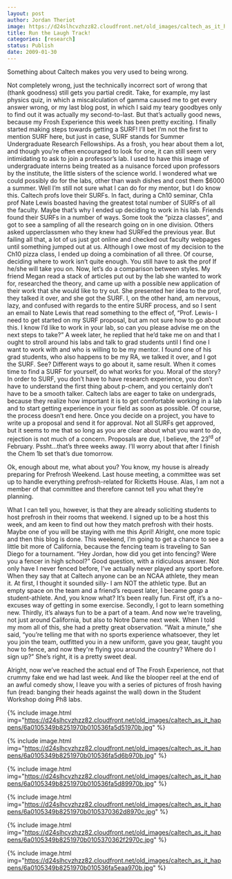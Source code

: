```yaml
---
layout: post
author: Jordan Theriot
image: https://d24slhcvzhzz82.cloudfront.net/old_images/caltech_as_it_happens/6a0105349b8251970b010537036252970c.jpg
title: Run the Laugh Track!
categories: [research]
status: Publish
date: 2009-01-30
---
```



Something about Caltech makes you very used to being wrong.

Not completely wrong, just the technically incorrect sort of wrong that (thank
goodness) still gets you partial credit. Take, for example, my last physics
quiz, in which a miscalculation of gamma caused me to get every answer wrong,
or my last blog post, in which I said my teary goodbyes only to find out it was
actually my second-to-last. 
But that’s actually good news, because my Frosh Experience
this week has been pretty exciting. I finally started making steps towards
getting a SURF! I’ll bet I’m not the first to mention SURF here, but just in
case, SURF stands for Summer Undergraduate Research Fellowships. As a frosh,
you hear about them a lot, and though you’re often encouraged to look for one,
it can still seem very intimidating to ask to join a professor’s lab. I used to
have this image of undergraduate interns being treated as a nuisance forced
upon professors by the institute, the little sisters of the science world. I
wondered what we could possibly do for the labs, other than wash dishes and
cost them $6000 a summer. 
Well I’m still not sure what I can do for my mentor, but I
do know this. Caltech profs love their SURFs. In fact, during a Ch10 seminar,
Ch1a prof Nate Lewis boasted having the greatest total number of SURFs of all
the faculty. Maybe that’s why I ended up deciding to work in his lab. Friends
found their SURFs in a number of ways. Some took the “pizza classes”, and got
to see a sampling of all the research going on in one division. Others asked
upperclassmen who they knew had SURFed the previous year. But failing all that,
a lot of us just got online and checked out faculty webpages until something jumped
out at us. Although I owe most of my decision to the Ch10 pizza class, I ended
up doing a combination of all three. 
Of course, deciding where to work isn’t quite enough. You
still have to ask the prof If he/she will take you on. Now, let’s do a
comparison between styles. My friend Megan read a stack of articles put out by
the lab she wanted to work for, researched the theory, and came up with a
possible new application of their work that she would like to try out. She
presented her idea to the prof, they talked it over, and she got the SURF. I,
on the other hand, am nervous, lazy, and confused with regards to the entire
SURF process, and so I sent an email to Nate Lewis that read something to the
effect of, “Prof. Lewis- I need to get started on my SURF proposal, but am not
sure how to go about this. I know I’d like to work in your lab, so can you
please advise me on the next steps to take?” A week later, he replied that he’d
take me on and that I ought to stroll around his labs and talk to grad students
until I find one I want to work with and who is willing to be my mentor. I
found one of his grad students, who also happens to be my RA, we talked it
over, and I got the SURF. See? Different ways to go about it, same result. When
it comes time to find a SURF for yourself, do what works for you. 
Moral of the story? In order to SURF, you don’t have to have
research experience, you don’t have to
understand the first thing about p-chem, and you certainly don’t have to be a
smooth talker. Caltech labs are eager to take on undergrads, because they
realize how important it is to get comfortable working in a lab and to start
getting experience in your field as soon as possible. Of course, the process
doesn’t end here. Once you decide on a project, you have to write up a proposal
and send it for approval. Not all SURFs get approved, but it seems to me that
so long as you are clear about what you want to do, rejection is not much of a
concern. Proposals are due, I believe, the 23<sup>rd</sup> of February. Pssht…that’s
three weeks away. I’ll worry about that after I finish the Chem 1b set that’s due
tomorrow.

Ok, enough about me, what about you? You know, my house is
already preparing for Prefrosh Weekend. Last house meeting, a committee was set
up to handle everything prefrosh-related for Ricketts House. Alas, I am not a
member of that committee and therefore cannot tell you what they’re planning.

What I can tell you, however, is that they are already soliciting students to
host prefrosh in their rooms that weekend. I signed up to be a host this
week, and am keen to find out how they match prefrosh with their hosts. Maybe
one of you will be staying with me this April!
Alright, one more topic and then this blog is done. This
weekend, I’m going to get a chance to see a little bit more of California,
because the fencing team is traveling to San Diego for a tournament. “Hey
Jordan, how did you get into fencing? Were you a fencer in high school?” Good
question, with a ridiculous answer. Not only have I never fenced before, I’ve
actually never played any sport before. When they say that at Caltech anyone
can be an NCAA athlete, they mean it. At first, I thought it sounded silly- I
am NOT the athletic type. But an empty space on the team and a friend’s request
later, I became *gasp* a student-athlete. And, you know what? It’s been really
fun. First off, it’s a no-excuses way of getting in some exercise. Secondly, I
got to learn something new. Thirdly, it’s always fun to be a part of a team. And now we’re traveling, not just around
California, but also to Notre Dame next week. When I told my mom all of this,
she had a pretty great observation. “Wait a minute,” she said, “you’re telling
me that with no sports experience whatsoever, they let you join the team,
outfitted you in a new uniform, gave you gear, taught you how to fence, and now
they're flying you around the country? Where do I sign up?” She’s right, it is a pretty
sweet deal.

 

Alright, now we’ve reached the actual end of The Frosh
Experience, not that crummy fake end we had last week. And like the blooper
reel at the end of an awful comedy show, I leave you with a series of pictures of
frosh having fun (read: banging their heads against the wall) down in the
Student Workshop doing Ph8 labs. 


{% include image.html img="https://d24slhcvzhzz82.cloudfront.net/old_images/caltech_as_it_happens/6a0105349b8251970b010536fa5d51970b.jpg" %}

{% include image.html img="https://d24slhcvzhzz82.cloudfront.net/old_images/caltech_as_it_happens/6a0105349b8251970b010536fa5d6b970b.jpg" %}

{% include image.html img="https://d24slhcvzhzz82.cloudfront.net/old_images/caltech_as_it_happens/6a0105349b8251970b010536fa5d89970b.jpg" %}

{% include image.html img="https://d24slhcvzhzz82.cloudfront.net/old_images/caltech_as_it_happens/6a0105349b8251970b0105370362d8970c.jpg" %}

{% include image.html img="https://d24slhcvzhzz82.cloudfront.net/old_images/caltech_as_it_happens/6a0105349b8251970b0105370362f2970c.jpg" %}

{% include image.html img="https://d24slhcvzhzz82.cloudfront.net/old_images/caltech_as_it_happens/6a0105349b8251970b010536fa5eaa970b.jpg" %} 
 

